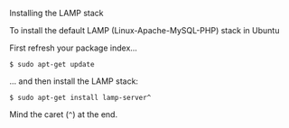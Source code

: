 Installing the LAMP stack

To install the default LAMP (Linux-Apache-MySQL-PHP) stack in Ubuntu

First refresh your package index...
```
$ sudo apt-get update
```
... and then install the LAMP stack:
```
$ sudo apt-get install lamp-server^
```
Mind the caret (`^`) at the end. 